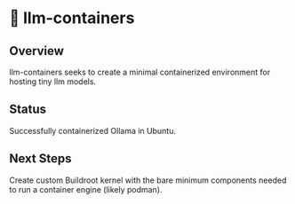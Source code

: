 # 🔧 llm-containers

## Overview

llm-containers seeks to create a minimal containerized environment for hosting tiny llm models.

## Status

Successfully containerized Ollama in Ubuntu.

## Next Steps

Create custom Buildroot kernel with the bare minimum components needed to run a container engine (likely podman).
